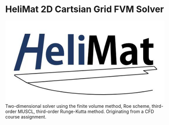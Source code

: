 # HeliMat 2D Cartsian Grid FVM Solver

![Logo](https://github.com/HUANAN3/HeliMat_2D_FVM/blob/main/HeliMatLogo.jpg)
Two-dimensional solver using the finite volume method, Roe scheme, third-order MUSCL, third-order Runge-Kutta method. Originating from a CFD course assignment.
